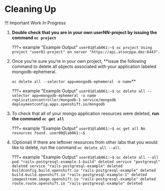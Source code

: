 # Cleaning Up

!!! Important
    Work In Progress

1. **Double check that you are in your own userNN-project by issuing the command `oc project`**

    ???+ example "Example Output"
        ```
        user01@lab061:~$ oc project
        Using project "user01-project" on server "https://api.atsocppa.dmz:6443".
        ```
1. Once you’re sure you’re in your own project, **issue the following command to delete all objects associated with your application labeled mongodb-ephemeral.  

    `oc delete all --selector app=mongodb-ephemeral -o name`**

    ???+ example "Example Output"
        ```
        user01@lab061:~$ oc delete all --selector app=mongodb-ephemeral -o name
        replicationcontroller/mongodb-1
        service/mongodb
        deploymentconfig.apps.openshift.io/mongodb
        ```
1. To check that all of your mongo application resources were deleted, **run the command `oc get all`**

    ???+ example "Example Output"
        ```
        user01@lab061:~$ oc get all
        No resources found.
        user00@lab061:~$
        ```

1. (Optional) If there are leftover resources from other labs that you would like to delete, run the command `oc delete all --all`.

    ???+ example "Example Output"
        ```
        user01@lab061:~$ oc delete all --all
        pod "rails-postgresql-example-1-build" deleted
        service "postgresql" deleted
        service "rails-postgresql-example" deleted
        buildconfig.build.openshift.io "rails-postgresql-example" deleted
        build.build.openshift.io "rails-postgresql-example-1" deleted
        imagestream.image.openshift.io "rails-postgresql-example" deleted
        route.route.openshift.io "rails-postgresql-example" deleted
        ```
